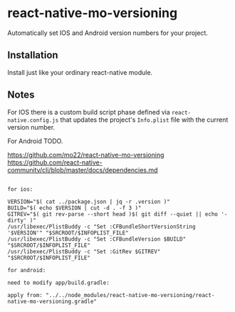 # react-native-mo-versioning

Automatically set IOS and Android version numbers for your project.

## Installation

Install just like your ordinary react-native module.

## Notes

For IOS there is a custom build script phase defined via `react-native.config.js` that updates the project's
`Info.plist` file with the current version number.

For Android TODO.


https://github.com/mo22/react-native-mo-versioning
https://github.com/react-native-community/cli/blob/master/docs/dependencies.md

```

for ios:

VERSION="$( cat ../package.json | jq -r .version )"
BUILD="$( echo $VERSION | cut -d . -f 3 )"
GITREV="$( git rev-parse --short head )$( git diff --quiet || echo '-dirty' )"
/usr/libexec/PlistBuddy -c "Set :CFBundleShortVersionString '$VERSION'" "$SRCROOT/$INFOPLIST_FILE"
/usr/libexec/PlistBuddy -c "Set :CFBundleVersion $BUILD" "$SRCROOT/$INFOPLIST_FILE"
/usr/libexec/PlistBuddy -c "Set :GitRev $GITREV" "$SRCROOT/$INFOPLIST_FILE"

for android:

need to modify app/build.gradle:

apply from: "../../node_modules/react-native-mo-versioning/react-native-mo-versioning.gradle"




```
